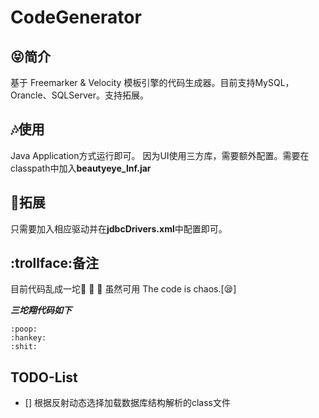 # CodeGenerator
## :stuck_out_tongue_closed_eyes:简介
基于 Freemarker &amp; Velocity 模板引擎的代码生成器。目前支持MySQL，Orancle、SQLServer。支持拓展。

## :notes:使用
Java Application方式运行即可。
因为UI使用三方库，需要额外配置。需要在classpath中加入**beautyeye_lnf.jar**

## :thought_balloon:拓展
只需要加入相应驱动并在**jdbcDrivers.xml**中配置即可。

## :trollface:备注
目前代码乱成一坨:poop: :hankey: :shit: 虽然可用
The code is chaos.[:sleepy:]

***三坨翔代码如下***
```
:poop:
:hankey:
:shit:
```
## TODO-List
- [] 根据反射动态选择加载数据库结构解析的class文件
